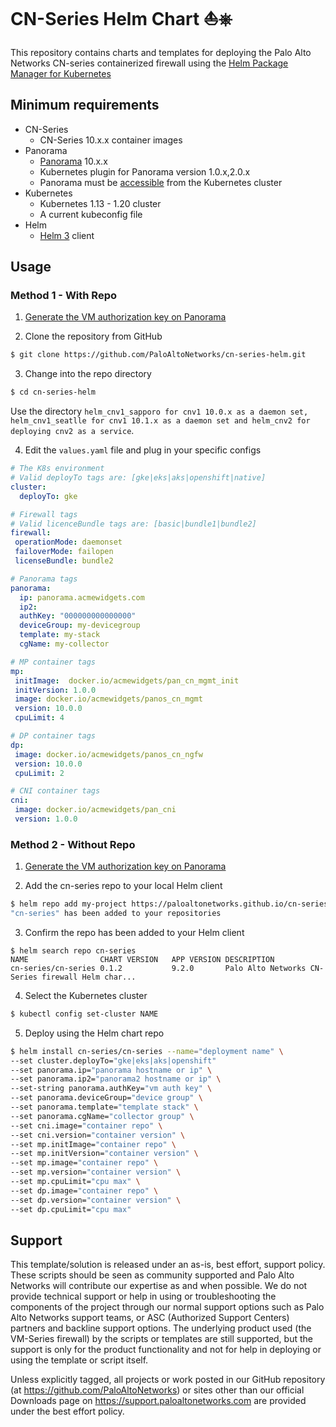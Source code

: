 # CN-Series Helm Chart ⛵⎈ 

This repository contains charts and templates for deploying the Palo Alto Networks CN-series containerized firewall using the [Helm Package Manager for Kubernetes](https://helm.sh)

## Minimum requirements

* CN-Series
  * CN-Series 10.x.x container images
* Panorama
  * [Panorama](https://www.paloaltonetworks.com/network-security/panorama) 10.x.x
  * Kubernetes plugin for Panorama version 1.0.x,2.0.x
  * Panorama must be [accessible](https://docs.paloaltonetworks.com/pan-os/9-1/pan-os-admin/firewall-administration/reference-port-number-usage/ports-used-for-panorama.html) from the Kubernetes cluster
* Kubernetes
  * Kubernetes 1.13 - 1.20 cluster
  * A current kubeconfig file
* Helm
  * [Helm 3](https://helm.sh/docs/intro/install/) client

## Usage

### Method 1 - With Repo

1. [Generate the VM authorization key on Panorama](https://docs.paloaltonetworks.com/vm-series/9-1/vm-series-deployment/bootstrap-the-vm-series-firewall/generate-the-vm-auth-key-on-panorama.html)

2. Clone the repository from GitHub

```bash
$ git clone https://github.com/PaloAltoNetworks/cn-series-helm.git
```

3. Change into the repo directory

```bash
$ cd cn-series-helm
```
Use the directory ```helm_cnv1_sapporo for cnv1 10.0.x as a daemon set, helm_cnv1_seatlle for cnv1 10.1.x as a daemon set and helm_cnv2 for deploying cnv2 as a service```.  

4. Edit the `values.yaml` file and plug in your specific configs

```yaml
# The K8s environment 
# Valid deployTo tags are: [gke|eks|aks|openshift|native]
cluster:
  deployTo: gke

# Firewall tags
# Valid licenceBundle tags are: [basic|bundle1|bundle2]
firewall:
 operationMode: daemonset
 failoverMode: failopen
 licenseBundle: bundle2

# Panorama tags
panorama:
  ip: panorama.acmewidgets.com
  ip2: 
  authKey: "000000000000000"
  deviceGroup: my-devicegroup
  template: my-stack
  cgName: my-collector

# MP container tags
mp:
 initImage:  docker.io/acmewidgets/pan_cn_mgmt_init
 initVersion: 1.0.0
 image: docker.io/acmewidgets/panos_cn_mgmt
 version: 10.0.0
 cpuLimit: 4

# DP container tags
dp:
 image: docker.io/acmewidgets/panos_cn_ngfw
 version: 10.0.0
 cpuLimit: 2

# CNI container tags
cni:
 image: docker.io/acmewidgets/pan_cni
 version: 1.0.0
 ```


### Method 2 - Without Repo 

1. [Generate the VM authorization key on Panorama](https://docs.paloaltonetworks.com/vm-series/9-1/vm-series-deployment/bootstrap-the-vm-series-firewall/generate-the-vm-auth-key-on-panorama.html)

2. Add the cn-series repo to your local Helm client

```bash
$ helm repo add my-project https://paloaltonetworks.github.io/cn-series-helm
"cn-series" has been added to your repositories
```

3. Confirm the repo has been added to your Helm client

```
$ helm search repo cn-series
NAME               	CHART VERSION	APP VERSION	DESCRIPTION
cn-series/cn-series	0.1.2        	9.2.0      	Palo Alto Networks CN-Series firewall Helm char...
```

4. Select the Kubernetes cluster

```bash
$ kubectl config set-cluster NAME
```

5. Deploy using the Helm chart repo

```bash
$ helm install cn-series/cn-series --name="deployment name" \
--set cluster.deployTo="gke|eks|aks|openshift"
--set panorama.ip="panorama hostname or ip" \
--set panorama.ip2="panorama2 hostname or ip" \
--set-string panorama.authKey="vm auth key" \
--set panorama.deviceGroup="device group" \
--set panorama.template="template stack" \
--set panorama.cgName="collector group" \
--set cni.image="container repo" \
--set cni.version="container version" \
--set mp.initImage="container repo" \
--set mp.initVersion="container version" \
--set mp.image="container repo" \
--set mp.version="container version" \
--set mp.cpuLimit="cpu max" \
--set dp.image="container repo" \
--set dp.version="container version" \
--set dp.cpuLimit="cpu max"
```

## Support

This template/solution is released under an as-is, best effort, support
policy. These scripts should be seen as community supported and Palo
Alto Networks will contribute our expertise as and when possible. We do
not provide technical support or help in using or troubleshooting the
components of the project through our normal support options such as
Palo Alto Networks support teams, or ASC (Authorized Support Centers)
partners and backline support options. The underlying product used (the
VM-Series firewall) by the scripts or templates are still supported, but
the support is only for the product functionality and not for help in
deploying or using the template or script itself.

Unless explicitly tagged, all projects or work posted in our GitHub
repository (at <https://github.com/PaloAltoNetworks>) or sites other
than our official Downloads page on <https://support.paloaltonetworks.com>
are provided under the best effort policy.
